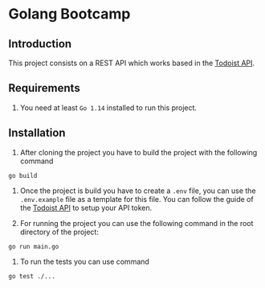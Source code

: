 # Golang Bootcamp

## Introduction

This project consists on a REST API which works based in the [Todoist API](https://developer.todoist.com/rest/v1/#overview).

## Requirements

1. You need at least `Go 1.14` installed to run this project.

## Installation

1. After cloning the project you have to build the project with the following command 
```shell
go build
```

1. Once the project is build you have to create a `.env` file, you can use the `.env.example` file as a template for this file. You can follow the guide of the [Todoist API](https://developer.todoist.com/rest/v1/#overview) to setup your API token.

1. For running the project you can use the following command in the root directory of the project:
```shell
go run main.go
```

1. To run the tests you can use command
```shell
go test ./...
```

